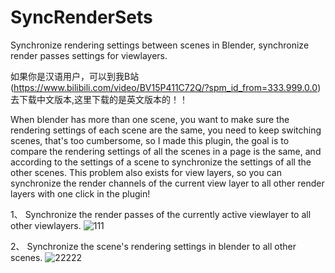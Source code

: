 # SyncRenderSets
Synchronize rendering settings between scenes in Blender, synchronize render passes settings for viewlayers.

如果你是汉语用户，可以到我B站(https://www.bilibili.com/video/BV15P411C72Q/?spm_id_from=333.999.0.0) 去下载中文版本,这里下载的是英文版本的！！

When blender has more than one scene, you want to make sure the rendering settings of each scene are the same, you need to keep switching scenes, that's too cumbersome, so I made this plugin, the goal is to compare the rendering settings of all the scenes in a page is the same, and according to the settings of a scene to synchronize the settings of all the other scenes.
This problem also exists for view layers, so you can synchronize the render channels of the current view layer to all other render layers with one click in the plugin!

1、 Synchronize the render passes of the currently active viewlayer to all other viewlayers.
![111](https://github.com/chenpaner/SyncRenderSets/assets/107256886/47054793-291a-461e-9996-675404251826)

2、 Synchronize the scene's rendering settings in blender to all other scenes.
![22222](https://github.com/chenpaner/SyncRenderSets/assets/107256886/a341fbe3-f592-48cb-8ff9-8ee590ab0c05)
